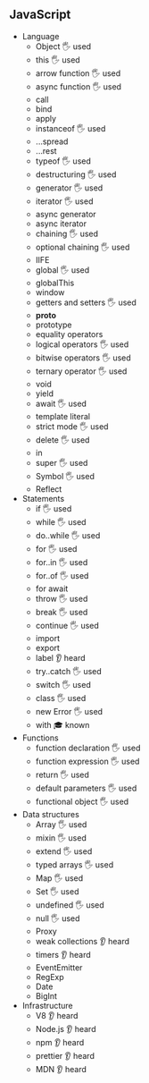 ## JavaScript

- Language
  - Object 🖐️ used
  - this 🖐️ used
  - arrow function 🖐️ used
  - async function 🖐️ used
  - call
  - bind
  - apply
  - instanceof 🖐️ used
  - ...spread
  - ...rest
  - typeof 🖐️ used
  - destructuring 🖐️ used
  - generator 🖐️ used
  - iterator 🖐️ used
  - async generator
  - async iterator
  - chaining 🖐️ used
  - optional chaining 🖐️ used
  - IIFE
  - global 🖐️ used
  - globalThis
  - window
  - getters and setters 🖐️ used
  - __proto__
  - prototype
  - equality operators
  - logical operators 🖐️ used
  - bitwise operators 🖐️ used
  - ternary operator 🖐️ used
  - void
  - yield
  - await 🖐️ used
  - template literal
  - strict mode  🖐️ used
  - delete 🖐️ used
  - in
  - super 🖐️ used
  - Symbol 🖐️ used
  - Reflect
- Statements
  - if  🖐️ used
  - while  🖐️ used
  - do..while 🖐️ used
  - for 🖐️ used
  - for..in 🖐️ used
  - for..of 🖐️ used
  - for await
  - throw 🖐️ used
  - break 🖐️ used
  - continue 🖐️ used
  - import
  - export
  - label 👂 heard
  - try..catch 🖐️ used
  - switch 🖐️ used
  - class 🖐️ used
  - new Error 🖐️ used
  - with 🎓 known
- Functions
  - function declaration 🖐️ used
  - function expression 🖐️ used
  - return 🖐️ used
  - default parameters 🖐️ used
  - functional object 🖐️ used
- Data structures
  - Array 🖐️ used
  - mixin 🖐️ used
  - extend  🖐️ used
  - typed arrays 🖐️ used
  - Map 🖐️ used
  - Set 🖐️ used
  - undefined 🖐️ used
  - null 🖐️ used
  - Proxy
  - weak collections 👂 heard
  - timers 👂 heard
  - EventEmitter
  - RegExp
  - Date
  - BigInt
- Infrastructure
  - V8 👂 heard
  - Node.js 👂 heard
  - npm 👂 heard
  - prettier 👂 heard
  - MDN 👂 heard
